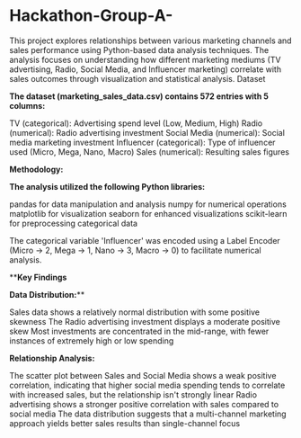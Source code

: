 # Hackathon-Group-A-
This project explores relationships between various marketing channels and sales performance using Python-based data analysis techniques. The analysis focuses on understanding how different marketing mediums (TV advertising, Radio, Social Media, and Influencer marketing) correlate with sales outcomes through visualization and statistical analysis.
Dataset

**The dataset (marketing_sales_data.csv) contains 572 entries with 5 columns:**

TV (categorical): Advertising spend level (Low, Medium, High)
Radio (numerical): Radio advertising investment
Social Media (numerical): Social media marketing investment
Influencer (categorical): Type of influencer used (Micro, Mega, Nano, Macro)
Sales (numerical): Resulting sales figures

**Methodology:**

**The analysis utilized the following Python libraries:**

pandas for data manipulation and analysis
numpy for numerical operations
matplotlib for visualization
seaborn for enhanced visualizations
scikit-learn for preprocessing categorical data

The categorical variable 'Influencer' was encoded using a Label Encoder (Micro → 2, Mega → 1, Nano → 3, Macro → 0) to facilitate numerical analysis.

****Key Findings**

**Data Distribution:****

Sales data shows a relatively normal distribution with some positive skewness
The Radio advertising investment displays a moderate positive skew
Most investments are concentrated in the mid-range, with fewer instances of extremely high or low spending

**Relationship Analysis:**

The scatter plot between Sales and Social Media shows a weak positive correlation, indicating that higher social media spending tends to correlate with increased sales, but the relationship isn't strongly linear
Radio advertising shows a stronger positive correlation with sales compared to social media
The data distribution suggests that a multi-channel marketing approach yields better sales results than single-channel focus
